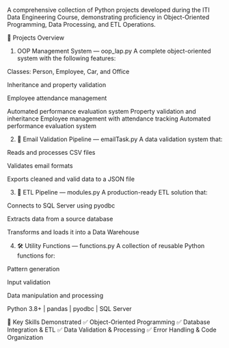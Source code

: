 A comprehensive collection of Python projects developed during the ITI Data Engineering Course, demonstrating proficiency in Object-Oriented Programming, Data Processing, and ETL Operations.

🚀 Projects Overview

1.  OOP Management System — oop_lap.py
A complete object-oriented system with the following features:

Classes: Person, Employee, Car, and Office

Inheritance and property validation

Employee attendance management

Automated performance evaluation system
Property validation and inheritance
Employee management with attendance tracking
Automated performance evaluation system

2. 📧 Email Validation Pipeline — emailTask.py
A data validation system that:

Reads and processes CSV files

Validates email formats

Exports cleaned and valid data to a JSON file



3. 🔁 ETL Pipeline — modules.py
A production-ready ETL solution that:

Connects to SQL Server using pyodbc

Extracts data from a source database

Transforms and loads it into a Data Warehouse



4. 🛠️ Utility Functions — functions.py
A collection of reusable Python functions for:

Pattern generation

Input validation

Data manipulation and processing

Python 3.8+ | pandas | pyodbc | SQL Server

🎯 Key Skills Demonstrated
✅ Object-Oriented Programming
✅ Database Integration & ETL
✅ Data Validation & Processing
✅ Error Handling & Code Organization
